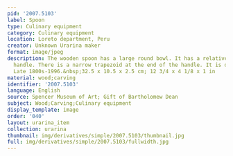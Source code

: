 ```yaml
---
pid: '2007.5103'
label: Spoon
type: Culinary equipment
category: Culinary equipment
location: Loreto department, Peru
creator: Unknown Urarina maker
format: image/jpeg
description: The wooden spoon has a large round bowl. It has a relatively short straight
  handle. There is a narrow trapezoid at the end of the handle. It is dark brown.
  Late 1800s-1996.&nbsp;32.5 x 10.5 x 2.5 cm; 12 3/4 x 4 1/8 x 1 in
material: wood;carving
identifier: '2007.5103'
language: English
source: Spencer Museum of Art; Gift of Bartholomew Dean
subject: Wood;Carving;Culinary equipment
display_template: image
order: '040'
layout: urarina_item
collection: urarina
thumbnail: img/derivatives/simple/2007.5103/thumbnail.jpg
full: img/derivatives/simple/2007.5103/fullwidth.jpg
---
```


